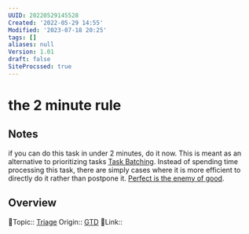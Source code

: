 ```yaml
---
UUID: 20220529145528
Created: '2022-05-29 14:55'
Modified: '2023-07-18 20:25'
tags: []
aliases: null
Version: 1.01
draft: false
SiteProcssed: true
---
```


# the 2 minute rule

## Notes

if you can do this task in under 2 minutes, do it now.
This is meant as an alternative to prioritizing tasks [Task Batching](/notes/task-batching.md). Instead of spending time processing this task, there are simply cases where it is more efficient to directly do it rather than postpone it.  [Perfect is the enemy of good](/notes/perfect-is-the-enemy-of-good.md).


## Overview
🔼Topic:: [Triage](/notes/triage.md)
Origin:: [GTD](/books/getting-things-done-book.md)
🔗Link:: 


